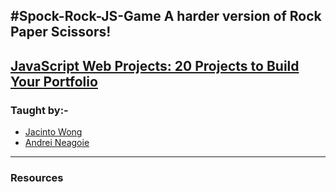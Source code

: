 #Spock-Rock-JS-Game
A harder version of Rock Paper Scissors!
---
## [JavaScript Web Projects: 20 Projects to Build Your Portfolio](https://zerotomastery.io/courses/javascript-projects/)
### Taught by:-
- [Jacinto Wong](https://zerotomastery.io/about/instructor/jacinto-wong)
- [Andrei Neagoie](https://zerotomastery.io/about/instructor/andrei-neagoie)
---
### Resources
